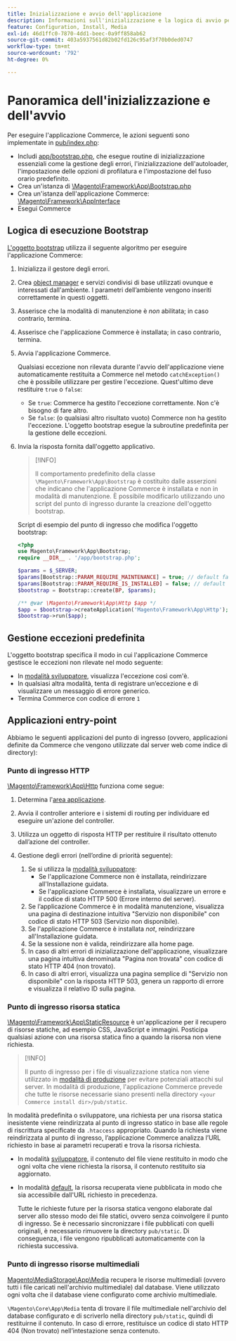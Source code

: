 ```yaml
---
title: Inizializzazione e avvio dell'applicazione
description: Informazioni sull'inizializzazione e la logica di avvio per l'applicazione Commerce.
feature: Configuration, Install, Media
exl-id: 46d1ffc0-7870-4dd1-beec-0a9ff858ab62
source-git-commit: 403a5937561d82b02fd126c95af3f70b0ded0747
workflow-type: tm+mt
source-wordcount: '792'
ht-degree: 0%

---
```


# Panoramica dell&#39;inizializzazione e dell&#39;avvio

Per eseguire l&#39;applicazione Commerce, le azioni seguenti sono implementate in [pub/index.php][index]:

- Includi [app/bootstrap.php][bootinitial], che esegue routine di inizializzazione essenziali come la gestione degli errori, l&#39;inizializzazione dell&#39;autoloader, l&#39;impostazione delle opzioni di profilatura e l&#39;impostazione del fuso orario predefinito.
- Crea un&#39;istanza di [\Magento\Framework\App\Bootstrap.php][bootstrap] <!-- It requires initialization parameters to be specified in constructor. Normally, the $_SERVER super-global variable is supposed to be passed there. -->
- Crea un&#39;istanza dell&#39;applicazione Commerce: [\Magento\Framework\AppInterface][app-face]
- Esegui Commerce

## Logica di esecuzione Bootstrap

[L&#39;oggetto bootstrap][bootinitial] utilizza il seguente algoritmo per eseguire l&#39;applicazione Commerce:

1. Inizializza il gestore degli errori.
1. Crea [object manager][object] e servizi condivisi di base utilizzati ovunque e interessati dall&#39;ambiente. I parametri dell’ambiente vengono inseriti correttamente in questi oggetti.
1. Asserisce che la modalità di manutenzione è _non_ abilitata; in caso contrario, termina.
1. Asserisce che l&#39;applicazione Commerce è installata; in caso contrario, termina.
1. Avvia l&#39;applicazione Commerce.

   Qualsiasi eccezione non rilevata durante l&#39;avvio dell&#39;applicazione viene automaticamente restituita a Commerce nel metodo `catchException()` che è possibile utilizzare per gestire l&#39;eccezione. Quest&#39;ultimo deve restituire `true` o `false`:

   - Se `true`: Commerce ha gestito l&#39;eccezione correttamente. Non c&#39;è bisogno di fare altro.
   - Se `false`: (o qualsiasi altro risultato vuoto) Commerce non ha gestito l&#39;eccezione. L&#39;oggetto bootstrap esegue la subroutine predefinita per la gestione delle eccezioni.

1. Invia la risposta fornita dall&#39;oggetto applicativo.

   >[!INFO]
   >
   >Il comportamento predefinito della classe `\Magento\Framework\App\Bootstrap` è costituito dalle asserzioni che indicano che l&#39;applicazione Commerce è installata e non in modalità di manutenzione. È possibile modificarlo utilizzando uno script del punto di ingresso durante la creazione dell&#39;oggetto bootstrap.

   Script di esempio del punto di ingresso che modifica l&#39;oggetto bootstrap:

   ```php
   <?php
   use Magento\Framework\App\Bootstrap;
   require __DIR__ . '/app/bootstrap.php';
   
   $params = $_SERVER;
   $params[Bootstrap::PARAM_REQUIRE_MAINTENANCE] = true; // default false
   $params[Bootstrap::PARAM_REQUIRE_IS_INSTALLED] = false; // default true
   $bootstrap = Bootstrap::create(BP, $params);
   
   /** @var \Magento\Framework\App\Http $app */
   $app = $bootstrap->createApplication('Magento\Framework\App\Http');
   $bootstrap->run($app);
   ```

## Gestione eccezioni predefinita

L&#39;oggetto bootstrap specifica il modo in cui l&#39;applicazione Commerce gestisce le eccezioni non rilevate nel modo seguente:

- In [modalità sviluppatore](../bootstrap/application-modes.md#developer-mode), visualizza l&#39;eccezione così com&#39;è.
- In qualsiasi altra modalità, tenta di registrare un’eccezione e di visualizzare un messaggio di errore generico.
- Termina Commerce con codice di errore `1`

## Applicazioni entry-point

Abbiamo le seguenti applicazioni del punto di ingresso (ovvero, applicazioni definite da Commerce che vengono utilizzate dal server web come indice di directory):

### Punto di ingresso HTTP

[\Magento\Framework\App\Http][http] funziona come segue:

1. Determina l&#39;[area applicazione](https://developer.adobe.com/commerce/php/architecture/modules/areas/).
1. Avvia il controller anteriore e i sistemi di routing per individuare ed eseguire un&#39;azione del controller.
1. Utilizza un oggetto di risposta HTTP per restituire il risultato ottenuto dall’azione del controller.
1. Gestione degli errori (nell’ordine di priorità seguente):

   1. Se si utilizza la [modalità sviluppatore](../bootstrap/application-modes.md#developer-mode):
      - Se l&#39;applicazione Commerce non è installata, reindirizzare all&#39;Installazione guidata.
      - Se l&#39;applicazione Commerce è installata, visualizzare un errore e il codice di stato HTTP 500 (Errore interno del server).
   1. Se l’applicazione Commerce è in modalità manutenzione, visualizza una pagina di destinazione intuitiva &quot;Servizio non disponibile&quot; con codice di stato HTTP 503 (Servizio non disponibile).
   1. Se l&#39;applicazione Commerce è installata _not_, reindirizzare all&#39;Installazione guidata.
   1. Se la sessione non è valida, reindirizzare alla home page.
   1. In caso di altri errori di inizializzazione dell&#39;applicazione, visualizzare una pagina intuitiva denominata &quot;Pagina non trovata&quot; con codice di stato HTTP 404 (non trovato).
   1. In caso di altri errori, visualizza una pagina semplice di &quot;Servizio non disponibile&quot; con la risposta HTTP 503, genera un rapporto di errore e visualizza il relativo ID sulla pagina.

### Punto di ingresso risorsa statica

[\Magento\Framework\App\StaticResource][static-resource] è un&#39;applicazione per il recupero di risorse statiche, ad esempio CSS, JavaScript e immagini. Posticipa qualsiasi azione con una risorsa statica fino a quando la risorsa non viene richiesta.

>[!INFO]
>
>Il punto di ingresso per i file di visualizzazione statica non viene utilizzato in [modalità di produzione](application-modes.md#production-mode) per evitare potenziali attacchi sul server. In modalità di produzione, l&#39;applicazione Commerce prevede che tutte le risorse necessarie siano presenti nella directory `<your Commerce install dir>/pub/static`.

In modalità predefinita o sviluppatore, una richiesta per una risorsa statica inesistente viene reindirizzata al punto di ingresso statico in base alle regole di riscrittura specificate da `.htaccess` appropriato.
Quando la richiesta viene reindirizzata al punto di ingresso, l’applicazione Commerce analizza l’URL richiesto in base ai parametri recuperati e trova la risorsa richiesta.

- In modalità [sviluppatore](application-modes.md#developer-mode), il contenuto del file viene restituito in modo che ogni volta che viene richiesta la risorsa, il contenuto restituito sia aggiornato.
- In modalità [default](application-modes.md#default-mode), la risorsa recuperata viene pubblicata in modo che sia accessibile dall&#39;URL richiesto in precedenza.

  Tutte le richieste future per la risorsa statica vengono elaborate dal server allo stesso modo dei file statici, ovvero senza coinvolgere il punto di ingresso. Se è necessario sincronizzare i file pubblicati con quelli originali, è necessario rimuovere la directory `pub/static`. Di conseguenza, i file vengono ripubblicati automaticamente con la richiesta successiva.

### Punto di ingresso risorse multimediali

[Magento\MediaStorage\App\Media][media] recupera le risorse multimediali (ovvero tutti i file caricati nell&#39;archivio multimediale) dal database. Viene utilizzato ogni volta che il database viene configurato come archivio multimediale.

`\Magento\Core\App\Media` tenta di trovare il file multimediale nell&#39;archivio del database configurato e di scriverlo nella directory `pub/static`, quindi di restituirne il contenuto. In caso di errore, restituisce un codice di stato HTTP 404 (Non trovato) nell’intestazione senza contenuto.

<!-- Link Definitions -->

[app-face]: https://github.com/magento/magento2/tree/2.4/lib/internal/Magento/Framework/AppInterface.php
[bootinitial]: https://github.com/magento/magento2/tree/2.4/app/bootstrap.php
[bootstrap]: https://github.com/magento/magento2/tree/2.4/lib/internal/Magento/Framework/App/Bootstrap.php
[http]: https://github.com/magento/magento2/tree/2.4/lib/internal/Magento/Framework/App/Http
[index]: https://github.com/magento/magento2/tree/2.4/pub/index.php
[media]: https://github.com/magento/magento2/tree/2.4/app/code/Magento/MediaStorage/App/Media.php
[object]: https://github.com/magento/magento2/tree/2.4/lib/internal/Magento/Framework/ObjectManager
[static-resource]: https://github.com/magento/magento2/tree/2.4/lib/internal/Magento/Framework/App/StaticResource.php
